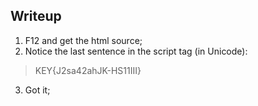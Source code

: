 ## Writeup
1. F12 and get the html source;
2. Notice the last sentence in the script tag (in Unicode):
>&#75;&#69;&#89;&#123;&#74;&#50;&#115;&#97;&#52;&#50;&#97;&#104;&#74;&#75;&#45;&#72;&#83;&#49;&#49;&#73;&#73;&#73;&#125;
3. Got it;